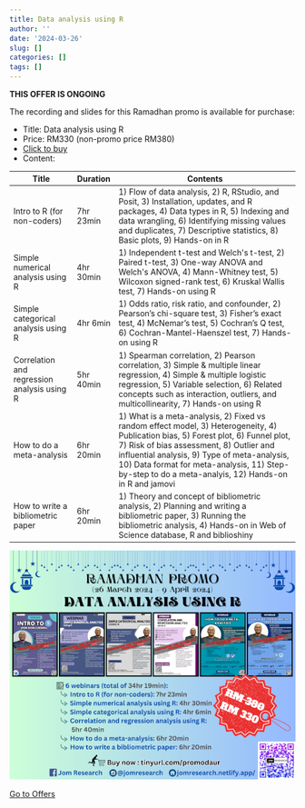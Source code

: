 ```yaml
---
title: Data analysis using R
author: ''
date: '2024-03-26'
slug: []
categories: []
tags: []
---
```


**THIS OFFER IS ONGOING**

The recording and slides for this Ramadhan promo is available for purchase:

- Title: Data analysis using R
- Price: RM330 (non-promo price RM380)
- [Click to buy](https://forms.gle/ejQKsmCrFJzSETSv5)
- Content:

| Title | Duration | Contents | 
|-------|----------|----------|
| Intro to R (for non-coders) | 7hr 23min | 1) Flow of data analysis, 2) R, RStudio, and Posit, 3) Installation, updates, and R packages, 4) Data types in R, 5) Indexing and data wrangling, 6) Identifying missing values and duplicates, 7) Descriptive statistics, 8) Basic plots, 9) Hands-on in R
| Simple numerical analysis using R | 4hr 30min | 1) Independent t-test and Welch's t-test, 2) Paired t-test, 3) One-way ANOVA and Welch's ANOVA, 4) Mann-Whitney test, 5) Wilcoxon signed-rank test, 6) Kruskal Wallis test, 7) Hands-on using R
| Simple categorical analysis using R | 4hr 6min | 1) Odds ratio, risk ratio, and confounder, 2) Pearson’s chi-square test, 3) Fisher’s exact test, 4) McNemar’s test, 5) Cochran’s Q test, 6) Cochran-Mantel-Haenszel test, 7) Hands-on using R
| Correlation and regression analysis using R | 5hr 40min | 1) Spearman correlation, 2) Pearson correlation, 3) Simple & multiple linear regression, 4) Simple & multiple logistic regression, 5) Variable selection, 6) Related concepts such as interaction, outliers, and multicollinearity, 7) Hands-on using R
| How to do a meta-analysis | 6hr 20min | 1) What is a meta-analysis, 2) Fixed vs random effect model, 3) Heterogeneity, 4) Publication bias, 5) Forest plot, 6) Funnel plot, 7) Risk of bias assessment, 8) Outlier and influential analysis, 9) Type of meta-analysis, 10) Data format for meta-analysis, 11) Step-by-step to do a meta-analyis, 12) Hands-on in R and jamovi
| How to write a bibliometric paper | 6hr 20min | 1) Theory and concept of bibliometric analysis, 2) Planning and writing a bibliometric paper, 3) Running the bibliometric analysis, 4) Hands-on in Web of Science database, R and biblioshiny

![](images/poster_daur_35percent.png)

[Go to Offers](https://jomresearch.netlify.app/offers/)